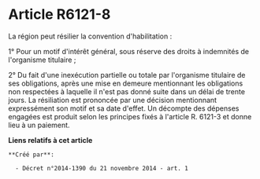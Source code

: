 # Article R6121-8

La région peut résilier la convention d'habilitation : 

1° Pour un motif d'intérêt général, sous réserve des droits à indemnités de l'organisme titulaire ; 

2° Du fait d'une inexécution partielle ou totale par l'organisme titulaire de ses obligations, après une mise en demeure
mentionnant les obligations non respectées à laquelle il n'est pas donné suite dans un délai de trente jours. La résiliation
est prononcée par une décision mentionnant expressément son motif et sa date d'effet. Un décompte des dépenses engagées est
produit selon les principes fixés à l'article R. 6121-3 et donne lieu à un paiement.

**Liens relatifs à cet article**

	**Créé par**:

	  - Décret n°2014-1390 du 21 novembre 2014 - art. 1
